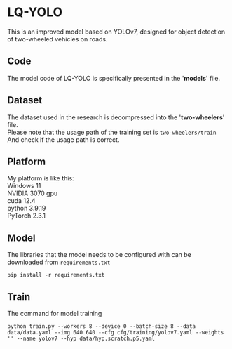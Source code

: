 # LQ-YOLO  
This is an improved model based on YOLOv7, designed for object detection of two-wheeled vehicles on roads.    

## Code  
The model code of LQ-YOLO is specifically presented in the '**models**' file.    

## Dataset  
The dataset used in the research is decompressed into the '**two-wheelers**' file.    
Please note that the usage path of the training set is `two-wheelers/train`  
And check if the usage path is correct.    

## Platform    
My platform is like this:    
Windows 11    
NVIDIA 3070 gpu    
cuda 12.4    
python 3.9.19    
PyTorch 2.3.1    

## Model    
The libraries that the model needs to be configured with can be downloaded from `requirements.txt `     
```
pip install -r requirements.txt

```

## Train  
The command for model training    

```
python train.py --workers 8 --device 0 --batch-size 8 --data data/data.yaml --img 640 640 --cfg cfg/training/yolov7.yaml --weights '' --name yolov7 --hyp data/hyp.scratch.p5.yaml

```


